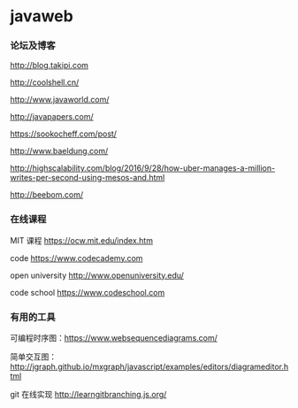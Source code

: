 # javaweb

### 论坛及博客 ###
http://blog.takipi.com

http://coolshell.cn/

http://www.javaworld.com/

http://javapapers.com/

https://sookocheff.com/post/

http://www.baeldung.com/

http://highscalability.com/blog/2016/9/28/how-uber-manages-a-million-writes-per-second-using-mesos-and.html

http://beebom.com/

### 在线课程 ###

MIT 课程 https://ocw.mit.edu/index.htm

code https://www.codecademy.com

open university http://www.openuniversity.edu/

code school https://www.codeschool.com
### 有用的工具 ###

可编程时序图：https://www.websequencediagrams.com/

简单交互图：http://jgraph.github.io/mxgraph/javascript/examples/editors/diagrameditor.html

git 在线实现 http://learngitbranching.js.org/
